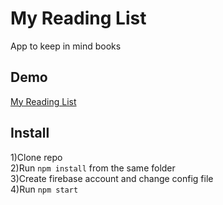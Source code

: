# My Reading List
App to keep in mind books

## Demo
[My Reading List](https://midterm-f33ae.firebaseapp.com/)

## Install    
1)Clone repo    
2)Run `npm install` from the same folder    
3)Create firebase account and change config file    
4)Run `npm start`    
